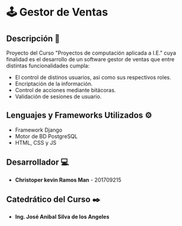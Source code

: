# 🕹 Gestor de Ventas

## Descripción :scroll:
Proyecto del Curso "Proyectos de computación aplicada a I.E." cuya finalidad es el desarrollo de un software gestor de ventas que entre distintas funcionalidades cumpla:
* El control de distinos usuarios, asi como sus respectivos roles.
* Encriptación de la información.
* Control de acciones mediante bitácoras.
* Validación de sesiones de usuario.

## Lenguajes y Frameworks Utilizados ⚙
* Framework Django
* Motor de BD PostgreSQL
* HTML, CSS y JS

## Desarrollador 💻

* **Christoper kevin Ramos Man** - 201709215

## Catedrático del Curso ✒️

* **Ing. José Anibal Silva de los Angeles**